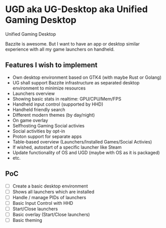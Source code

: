 # UGD aka UG-Desktop aka Unified Gaming Desktop
Unified Gaming Desktop

Bazzite is awesome. But I want to have an app or desktop similar experience with all my game launchers on handheld.

## Features I wish to implement

* Own desktop environment based on GTK4 (with maybe Rust or Golang)
* UG shall support Bazzite infrastructure as separated desktop environment to minimize resources
* Launchers overview
* Showing basic stats in realtime: GPU/CPU/Mem/FPS
* Handheld input control (supported by HHD)
* Handheld friendly search
* Different modern themes (by day/night)
* On game overlay
* Selfhosting Gaming Social activies
* Social activities by opt-in
* Proton support for separate apps
* Table-based overview (Launchers/Installed Games/Social Activies)
* If wished, autostart of a specific launcher like Steam
* Update functionality of OS and UGD (maybe with OS as it is packaged)
* etc.

## PoC

- [ ] Create a basic desktop environment
- [ ] Shows all launchers which are installed
- [ ] Handle / manage PIDs of launchers
- [ ] Basic Input Control with HHD
- [ ] Start/Close launchers
- [ ] Basic overlay (Start/Close launchers)
- [ ] Basic theming
